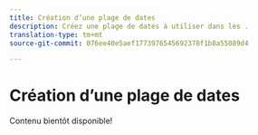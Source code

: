 ```yaml
---
title: Création d’une plage de dates
description: Créez une plage de dates à utiliser dans les .
translation-type: tm+mt
source-git-commit: 076ee40e5aef1773976545692378f1b8a55089d4

---
```



# Création d’une plage de dates

Contenu bientôt disponible!
